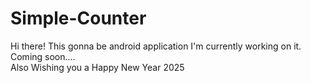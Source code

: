 # Simple-Counter
Hi there! This gonna be android application I'm currently working on it.<br>
Coming soon....<br>
Also Wishing you a Happy New Year 2025 <br>
